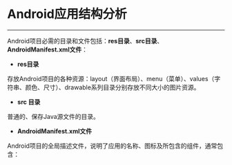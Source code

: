 # Android应用结构分析
---
Android项目必需的目录和文件包括：**res目录**、**src目录**、**AndroidManifest.xml文件**：
* **res目录**

存放Android项目的各种资源：layout（界面布局）、menu（菜单）、values（字符串、颜色、尺寸）、drawable系列目录分别存放不同大小的图片资源。
* **src 目录**

普通的、保存Java源文件的目录。
* **AndroidManifest.xml文件**

Android项目的全局描述文件，说明了应用的名称、图标及所包含的组件，通常包含：







